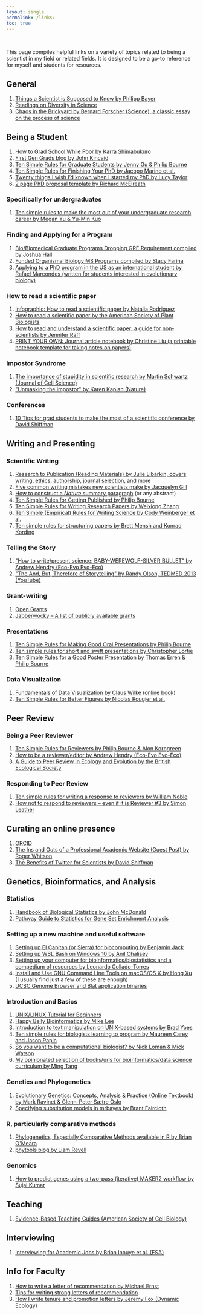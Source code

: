 ```yaml
---
layout: single
permalink: /links/
toc: true
---
```

&nbsp;

This page compiles helpful links on a variety of topics related to being a scientist in my field or related fields. It is designed to be a go-to reference for myself and students for resources.

## General
<ul style="list-style-type:disk">
  <li><a href="https://github.com/philippbayer/Things-a-scientist-is-suppposed-to-know">Things a Scientist is Supposed to Know by Philipp Bayer</a></li>
  <li><a href="https://docs.google.com/spreadsheets/d/1pSPakvhJ7bmIA2ruakZUwp7NYKsoMiQyG6Nj0GJ41lk/">Readings on Diversity in Science</a></li>
  <li><a href="http://science.sciencemag.org/content/142/3590/339.1">Chaos in the Brickyard by Bernard Forscher (Science), a classic essay on the process of science</a></li>
</ul>

## Being a Student
<ul style="list-style-type:disk">
  <li><a href="https://howtogradschoolwhilepoor.blogspot.com/">How to Grad School While Poor by Karra Shimabukuro</a></li>
  <li><a href="https://jdkincaid.wordpress.com/">First Gen Grads blog by John Kincaid</a></li>
  <li><a href="https://journals.plos.org/ploscompbiol/article?id=10.1371/journal.pcbi.0030229">Ten Simple Rules for Graduate Students by Jenny Gu & Philip Bourne</a></li>
  <li><a href="https://journals.plos.org/ploscompbiol/article?id=10.1371/journal.pcbi.1003954">Ten Simple Rules for Finishing Your PhD by Jacopo Marino et al.</a></li>
  <li><a href="https://www.nature.com/articles/d41586-018-07332-x">Twenty things I wish I’d known when I started my PhD by Lucy Taylor</a></li>
  
  <li><a href="https://twitter.com/rlmcelreath/status/1070294839349125120">2 page PhD proposal template by Richard McElreath</a></li>
</ul>

### Specifically for undergraduates
<ul style="list-style-type:disk">
  <li><a href="https://journals.plos.org/ploscompbiol/article?id=10.1371/journal.pcbi.1005484">Ten simple rules to make the most out of your undergraduate research career by Megan Yu & Yu-Min Kuo</a></li>
</ul>

### Finding and Applying for a Program
<ul style="list-style-type:disk">
  <li><a href="https://docs.google.com/spreadsheets/d/1MYcxZMhf97H5Uxr2Y7XndHn6eEC5oO8XWQi2PU5jLxQ/edit#gid=0">Bio/Biomedical Graduate Programs Dropping GRE Requirement compiled by Joshua Hall</a></li>
  <li><a href="https://docs.google.com/spreadsheets/d/1f34fVzPkKviz0732mU8YtkTnLVaNNUjK_SKCTSglD0o/edit#gid=0">Funded Organismal Biology MS Programs compiled by Stacy Farina</a></li>
  <li><a href="https://ssecommunityblog.org/applying-to-a-phd-program-in-the-us-as-an-international-student/">Applying to a PhD program in the US as an international student by Rafael Marcondes (written for students interested in evolutionary biology)</a></li>
</ul>

### How to read a scientific paper
<ul style="list-style-type:disk">
  <li><a href="https://www.elsevier.com/connect/infographic-how-to-read-a-scientific-paper">Infographic: How to read a scientific paper by Natalia Rodriguez</a></li>
  <li><a href="http://aspb.org/wp-content/uploads/2016/04/HowtoReadScientificPaper.pdf">How to read a scientific paper by the American Society of Plant Biologists</a></li>
  <li><a href="http://blogs.lse.ac.uk/impactofsocialsciences/2016/05/09/how-to-read-and-understand-a-scientific-paper-a-guide-for-non-scientists/">How to read and understand a scientific paper: a guide for non-scientists by Jennifer Raff</a></li>
  <li><a href="https://www.patreon.com/posts/print-your-own-7765312">PRINT YOUR OWN: Journal article notebook by Christine Liu (a printable notebook template for taking notes on papers)</a></li>
</ul>

### Impostor Syndrome
<ul style="list-style-type:disk">
  <li><a href="http://jcs.biologists.org/content/121/11/1771">The importance of stupidity in scientific research by Martin Schwartz (Journal of Cell Science)</a></li>
  <li><a href="https://www.nature.com/naturejobs/science/articles/10.1038/nj7245-468a">"Unmasking the Impostor" by Karen Kaplan (Nature)</a></li>
</ul>

### Conferences
<ul style="list-style-type:disk">
  <li><a href="http://www.southernfriedscience.com/10-tips-for-grad-students-to-make-the-most-of-a-scientific-conference/">10 Tips for grad students to make the most of a scientific conference by David Shiffman</a></li>
</ul>

## Writing and Presenting

### Scientific Writing
<ul style="list-style-type:disk">
  <li><a href="https://geocognitionresearchlaboratory.com/2018/09/11/research-to-publication-materials-to-guide-the-manuscript-writing-process/">Research to Publication (Reading Materials) by Julie Libarkin, covers writing, ethics, authorship, journal selection, and more</a></li>
  <li><a href="https://contemplativemammoth.com/2018/08/21/five-common-writing-mistakes-new-scientists-make/">Five common writing mistakes new scientists make by Jacquelyn Gill</a></li>
  <li><a href="https://cbs.umn.edu/sites/cbs.umn.edu/files/public/downloads/Annotated_Nature_abstract.pdf">How to construct a <i>Nature</i> summary paragraph</a> (or any abstract)</li>
  <li><a href="https://journals.plos.org/ploscompbiol/article?id=10.1371/journal.pcbi.0010057">Ten Simple Rules for Getting Published by Philip Bourne</a></li>
  <li><a href="https://journals.plos.org/ploscompbiol/article?id=10.1371/journal.pcbi.1003453">Ten Simple Rules for Writing Research Papers by Weixiong Zhang</a></li>
  <li><a href="https://journals.plos.org/ploscompbiol/article?id=10.1371/journal.pcbi.1004205">Ten Simple (Empirical) Rules for Writing Science by Cody Weinberger et al.</a></li>
  <li><a href="https://journals.plos.org/ploscompbiol/article?id=10.1371/journal.pcbi.1005619">Ten simple rules for structuring papers by Brett Mensh and Konrad Kording</a></li>
</ul>

### Telling the Story
<ul style="list-style-type:disk">
  <li><a href="https://ecoevoevoeco.blogspot.com/2014/10/how-to-writepresent-science-baby.html">"How to write/present science: BABY-WEREWOLF-SILVER BULLET" by Andrew Hendry (Eco-Evo Evo-Eco)</a></li>
  <li><a href="https://youtu.be/ERB7ITvabA4">"The And, But, Therefore of Storytelling" by Randy Olson, TEDMED 2013 (YouTube)</a></li>
</ul>

### Grant-writing
<ul style="list-style-type:disk">
  <li><a href="https://www.ogrants.org/">Open Grants</a></li>
  <li><a href="https://jabberwocky.weecology.org/2012/08/10/a-list-of-publicly-available-grant-proposals-in-the-biological-sciences/">Jabberwocky – A list of publicly available grants</a></li>
</ul>

### Presentations
<ul style="list-style-type:disk">
  <li><a href="https://journals.plos.org/ploscompbiol/article?id=10.1371/journal.pcbi.0030077">Ten Simple Rules for Making Good Oral Presentations by Philip Bourne</a></li>
  <li><a href="https://journals.plos.org/ploscompbiol/article?id=10.1371/journal.pcbi.1005373">Ten simple rules for short and swift presentations by Christopher Lortie</a></li>
  <li><a href="https://journals.plos.org/ploscompbiol/article?id=10.1371/journal.pcbi.0030102">Ten Simple Rules for a Good Poster Presentation by Thomas Erren & Philip Bourne</a></li>
</ul>

### Data Visualization
<ul style="list-style-type:disk">
  <li><a href="https://serialmentor.com/dataviz/">Fundamentals of Data Visualization by Claus Wilke (online book)</a></li>
  <li><a href="https://journals.plos.org/ploscompbiol/article?id=10.1371/journal.pcbi.1003833">Ten Simple Rules for Better Figures by Nicolas Rougier et al.</a></li>
</ul>

## Peer Review

### Being a Peer Reviewer
<ul style="list-style-type:disk">
  <li><a href="https://journals.plos.org/ploscompbiol/article?id=10.1371/journal.pcbi.0020110">Ten Simple Rules for Reviewers by Philip Bourne & Alon Korngreen</a></li>
  <li><a href="https://ecoevoevoeco.blogspot.com/2014/11/how-to-be-reviewereditor.html">How to be a reviewer/editor by Andrew Hendry (Eco-Evo Evo-Eco)</a></li>
  <li><a href="https://www.britishecologicalsociety.org/wp-content/uploads/Publ_Peer-Review-Booklet.pdf">A Guide to Peer Review in Ecology and Evolution by the British Ecological Society</a></li>
</ul>

### Responding to Peer Review
<ul style="list-style-type:disk">
  <li><a href="https://journals.plos.org/ploscompbiol/article?id=10.1371/journal.pcbi.1005730">Ten simple rules for writing a response to reviewers by William Noble</a></li>
  <li><a href="https://simonleather.wordpress.com/2018/09/27/how-not-to-respond-to-reviewers-even-if-it-is-reviewer-3/">How not to respond to reviewers – even if it is Reviewer #3 by Simon Leather</a></li>
</ul>

## Curating an online presence
<ul style="list-style-type:disk">
  <li><a href="https://orcid.org/">ORCID</a></li>
  <li><a href="https://theprofessorisin.com/2012/02/07/the-ins-and-outs-of-a-professional-academic-website-guest-post-2/">The Ins and Outs of a Professional Academic Website (Guest Post) by Roger Whitson</a></li>
  <li><a href="https://www.americanscientist.org/blog/macroscope/the-benefits-of-twitter-for-scientists">The Benefits of Twitter for Scientists by David Shiffman</a></li>
</ul>

## Genetics, Bioinformatics, and Analysis
### Statistics
<ul style="list-style-type:disk">
  <li><a href="http://www.biostathandbook.com/">Handbook of Biological Statistics by John McDonald</a></li>
  <li><a href="https://www.pathwaycommons.org/guide/primers/statistics/">Pathway Guide to Statistics for Gene Set Enrichment Analysis</a></li>
</ul>

### Setting up a new machine and useful software
<ul style="list-style-type:disk">
  <li><a href="http://www.benjack.io/2016/01/02/el-capitan-biocomputing.html">Setting up El Capitan (or Sierra) for biocomputing by Benjamin Jack</a></li>
  <li><a href="https://github.com/anilchalisey/parseR/wiki/Setting-up-WSL-Bash-on-Windows-10">Setting up WSL Bash on Windows 10 by Anil Chalisey</a></li>
  <li><a href="https://lcolladotor.github.io/2012/08/23/setting-up-your-computer-for/#.W5Gta5MzphE">Setting up your computer for bioinformatics/biostatistics and a compedium of resources by Leonardo Collado-Torres</a></li>
  <li><a href="https://www.topbug.net/blog/2013/04/14/install-and-use-gnu-command-line-tools-in-mac-os-x/">Install and Use GNU Command Line Tools on macOS/OS X by Hong Xu</a> (I usually find just a few of these are enough)</li>
  <li><a href="http://hgdownload.cse.ucsc.edu/admin/exe/">UCSC Genome Browser and Blat application binaries</a></li>
</ul>

### Introduction and Basics
<ul style="list-style-type:disk">
  <li><a href="http://www.ee.surrey.ac.uk/Teaching/Unix/index.html">UNIX/LINUX Tutorial for Beginners</a></li>
  <li><a href="https://astrobiomike.github.io/">Happy Belly Bioinformatics by Mike Lee</a></li>
  <li><a href="https://www.ibm.com/developerworks/aix/library/au-unixtext/index.html">Introduction to text manipulation on UNIX-based systems by Brad Yoes</a></li>
  <li><a href="https://journals.plos.org/ploscompbiol/article?id=10.1371/journal.pcbi.1005871">Ten simple rules for biologists learning to program by Maureen Carey and Jason Papin</a></li>
  <li><a href="https://www.nature.com/articles/nbt.2740">So you want to be a computational biologist? by Nick Loman & Mick Watson</a></li>
  <li><a href ="https://divingintogeneticsandgenomics.rbind.io/post/my-opinionated-selection-of-books-for-bioinformatics-data-science-curriculum/">My opinionated selection of books/urls for bioinformatics/data science curriculum by Ming Tang</a></li>
</ul>

### Genetics and Phylogenetics
<ul style="list-style-type:disk">
  <li><a href="https://evolutionarygenetics.github.io/">Evolutionary Genetics: Concepts, Analysis & Practice (Online Textbook) by Mark Ravinet & Glenn-Peter Sætre Oslo</a></li>
  <li><a href="https://gist.github.com/brantfaircloth/895282">Specifying substitution models in mrbayes by Brant Faircloth</a></li>
</ul>

### R, particularly comparative methods
<ul style="list-style-type:disk">
<li><a href="https://cran.r-project.org/web/views/Phylogenetics.html">Phylogenetics, Especially Comparative Methods available in R by Brian O'Meara</a></li>
<li><a href="http://blog.phytools.org/">phytools blog by Liam Revell</a></li>
</ul>

### Genomics
<ul style="list-style-type:disk">
  <li><a href="https://github.com/sujaikumar/assemblage/blob/master/README-annotation.md">How to predict genes using a two-pass (iterative) MAKER2 workflow by Sujai Kumar</a></li>
</ul>  

## Teaching
<ul style="list-style-type:disk">
  <li><a href="https://lse.ascb.org/">Evidence-Based Teaching Guides (American Society of Cell Biology)</a></li>
</ul>

## Interviewing
<ul style="list-style-type:disk">
  <li><a href="https://dx.doi.org/10.1890/0012-9623%282006%2987%5B155%3AIFAJ%5D2.0.CO%3B2">Interviewing for Academic Jobs by Brian Inouye et al. (ESA)</a></li>
</ul>  

## Info for Faculty
<ul style="list-style-type:disk">
  <li><a href="https://homes.cs.washington.edu/~mernst/advice/write-recommendation.html">How to write a letter of recommendation by Michael Ernst</a></li>
  <li><a href="http://expd.uw.edu/scholarships/faculty-staff/letters-of-recommendation/tips-for-writing-strong-letters-of-recommendation/">Tips for writing strong letters of recommendation</a></li>
  <li><a href="https://dynamicecology.wordpress.com/2018/09/26/how-i-write-tenure-and-promotion-letters/">How I write tenure and promotion letters by Jeremy Fox (Dynamic Ecology)</a></li>
</ul>  
